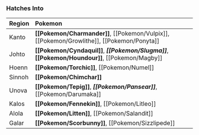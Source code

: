 ### Hatches Into
Region | Pokemon
:--- | :---
Kanto | **[[Pokemon/Charmander]]**, [[Pokemon/Vulpix]], [[Pokemon/Growlithe]], [[Pokemon/Ponyta]]
Johto | **[[Pokemon/Cyndaquil]]**, _**[[Pokemon/Slugma]]**_, **[[Pokemon/Houndour]]**, [[Pokemon/Magby]]
Hoenn | **[[Pokemon/Torchic]]**, [[Pokemon/Numel]]
Sinnoh | **[[Pokemon/Chimchar]]**
Unova | **[[Pokemon/Tepig]]**, _**[[Pokemon/Pansear]]**_, [[Pokemon/Darumaka]]
Kalos | **[[Pokemon/Fennekin]]**, [[Pokemon/Litleo]]
Alola | **[[Pokemon/Litten]]**, [[Pokemon/Salandit]]
Galar | **[[Pokemon/Scorbunny]]**, [[Pokemon/Sizzlipede]]
